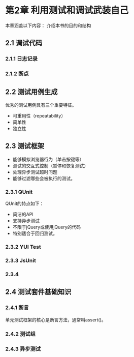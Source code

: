 # 第2章 利用测试和调试武装自己 #
本章涵盖以下内容：
介绍本书的目的和结构

## 2.1 调试代码 ##

### 2.1.1 日志记录 ###

### 2.1.2 断点 ###

## 2.2 测试用例生成 ##
优秀的测试用例具有三个重要特征。

* 可重用性（repeatability）
* 简单性
* 独立性
## 2.3 测试框架 ###

* 能够模拟浏览器行为（单击按键等）
* 测试的交互式控制（暂停和恢复测试）
* 处理异步测试超时问题
* 能够过滤哪些会被执行的测试。

### 2.3.1 QUnit ###
QUnit的特点如下：

* 简洁的API
* 支持异步测试
* 不限于jQuery或使用jQuery的代码
* 特别适合于回归测试。

### 2.3.2 YUI Test ###

### 2.3.3 JsUnit ###

### 2.3.4 ###

## 2.4 测试套件基础知识 ##

### 2.4.1 断言 ###
单元测试框架的核心是断言方法，通常叫assert()。

### 2.4.2 测试组 ###

### 2.4.3 异步测试 ###